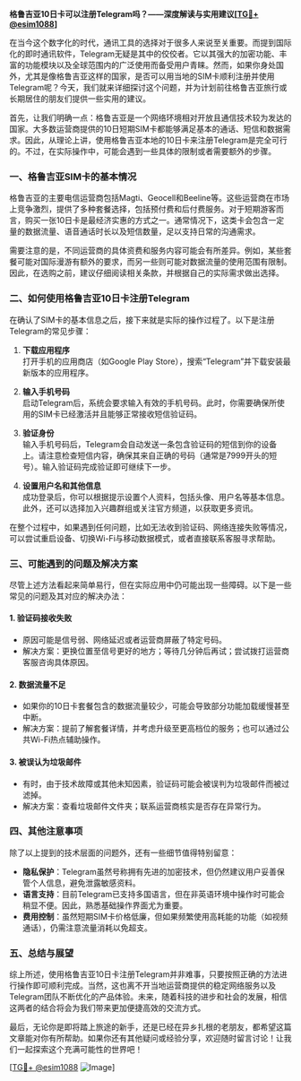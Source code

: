 **格鲁吉亚10日卡可以注册Telegram吗？——深度解读与实用建议[[TG💪+ @esim1088](https://t.me/s/esim1088)]**

在当今这个数字化的时代，通讯工具的选择对于很多人来说至关重要。而提到国际化的即时通讯软件，Telegram无疑是其中的佼佼者。它以其强大的加密功能、丰富的功能模块以及全球范围内的广泛使用而备受用户青睐。然而，如果你身处国外，尤其是像格鲁吉亚这样的国家，是否可以用当地的SIM卡顺利注册并使用Telegram呢？今天，我们就来详细探讨这个问题，并为计划前往格鲁吉亚旅行或长期居住的朋友们提供一些实用的建议。

首先，让我们明确一点：格鲁吉亚是一个网络环境相对开放且通信技术较为发达的国家。大多数运营商提供的10日短期SIM卡都能够满足基本的通话、短信和数据需求。因此，从理论上讲，使用格鲁吉亚本地的10日卡来注册Telegram是完全可行的。不过，在实际操作中，可能会遇到一些具体的限制或者需要额外的步骤。

### **一、格鲁吉亚SIM卡的基本情况**

格鲁吉亚的主要电信运营商包括Magti、Geocell和Beeline等。这些运营商在市场上竞争激烈，提供了多种套餐选择，包括预付费和后付费服务。对于短期游客而言，购买一张10日卡是最经济实惠的方式之一。通常情况下，这类卡会包含一定量的数据流量、语音通话时长以及短信数量，足以支持日常的沟通需求。

需要注意的是，不同运营商的具体资费和服务内容可能会有所差异。例如，某些套餐可能对国际漫游有额外的要求，而另一些则可能对数据流量的使用范围有限制。因此，在选购之前，建议仔细阅读相关条款，并根据自己的实际需求做出选择。

### **二、如何使用格鲁吉亚10日卡注册Telegram**

在确认了SIM卡的基本信息之后，接下来就是实际的操作过程了。以下是注册Telegram的常见步骤：

1. **下载应用程序**  
   打开手机的应用商店（如Google Play Store），搜索“Telegram”并下载安装最新版本的应用程序。

2. **输入手机号码**  
   启动Telegram后，系统会要求输入有效的手机号码。此时，你需要确保所使用的SIM卡已经激活并且能够正常接收短信验证码。

3. **验证身份**  
   输入手机号码后，Telegram会自动发送一条包含验证码的短信到你的设备上。请注意检查短信内容，确保其来自正确的号码（通常是7999开头的短号）。输入验证码完成验证即可继续下一步。

4. **设置用户名和其他信息**  
   成功登录后，你可以根据提示设置个人资料，包括头像、用户名等基本信息。此外，还可以选择加入兴趣群组或关注官方频道，以获取更多资讯。

在整个过程中，如果遇到任何问题，比如无法收到验证码、网络连接失败等情况，可以尝试重启设备、切换Wi-Fi与移动数据模式，或者直接联系客服寻求帮助。

### **三、可能遇到的问题及解决方案**

尽管上述方法看起来简单易行，但在实际应用中仍可能出现一些障碍。以下是一些常见的问题及其对应的解决办法：

#### **1. 验证码接收失败**
   - 原因可能是信号弱、网络延迟或者运营商屏蔽了特定号码。
   - 解决方案：更换位置至信号更好的地方；等待几分钟后再试；尝试拨打运营商客服咨询具体原因。

#### **2. 数据流量不足**
   - 如果你的10日卡套餐包含的数据流量较少，可能会导致部分功能加载缓慢甚至中断。
   - 解决方案：提前了解套餐详情，并考虑升级至更高档位的服务；也可以通过公共Wi-Fi热点辅助操作。

#### **3. 被误认为垃圾邮件**
   - 有时，由于技术故障或其他未知因素，验证码可能会被误判为垃圾邮件而被过滤掉。
   - 解决方案：查看垃圾邮件文件夹；联系运营商核实是否存在异常行为。

### **四、其他注意事项**

除了以上提到的技术层面的问题外，还有一些细节值得特别留意：

- **隐私保护**：Telegram虽然号称拥有先进的加密技术，但仍然建议用户妥善保管个人信息，避免泄露敏感资料。
- **语言支持**：目前Telegram已支持多国语言，但在非英语环境中操作时可能会稍显不便。因此，熟悉基础操作界面尤为重要。
- **费用控制**：虽然短期SIM卡价格低廉，但如果频繁使用高耗能的功能（如视频通话），仍需注意流量消耗以免超支。

### **五、总结与展望**

综上所述，使用格鲁吉亚10日卡注册Telegram并非难事，只要按照正确的方法进行操作即可顺利完成。当然，这也离不开当地运营商提供的稳定网络服务以及Telegram团队不断优化的产品体验。未来，随着科技的进步和社会的发展，相信这两者的结合将会为我们带来更加便捷高效的交流方式。

最后，无论你是即将踏上旅途的新手，还是已经在异乡扎根的老朋友，都希望这篇文章能对你有所帮助。如果你还有其他疑问或经验分享，欢迎随时留言讨论！让我们一起探索这个充满可能性的世界吧！

[[TG💪+ @esim1088](https://t.me/s/esim1088) ![Image](https://i.postimg.cc/4NQfJmqS/Snipaste-2025-05-13-00-14-12.png)]